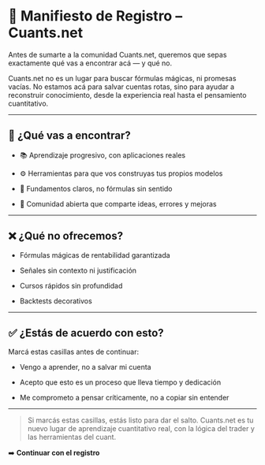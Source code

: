 # 🛂 Manifiesto de Registro – Cuants.net

Antes de sumarte a la comunidad Cuants.net, queremos que sepas exactamente qué vas a encontrar acá — y qué no.

Cuants.net no es un lugar para buscar fórmulas mágicas, ni promesas vacías. No estamos acá para salvar cuentas rotas, sino para ayudar a reconstruir conocimiento, desde la experiencia real hasta el pensamiento cuantitativo.

***

## 🎯 ¿Qué vas a encontrar?

* 📚 Aprendizaje progresivo, con aplicaciones reales

* ⚙️ Herramientas para que vos construyas tus propios modelos

* 🧠 Fundamentos claros, no fórmulas sin sentido

* 🔁 Comunidad abierta que comparte ideas, errores y mejoras

***

## ❌ ¿Qué no ofrecemos?

* Fórmulas mágicas de rentabilidad garantizada

* Señales sin contexto ni justificación

* Cursos rápidos sin profundidad

* Backtests decorativos

***

## ✅ ¿Estás de acuerdo con esto?

Marcá estas casillas antes de continuar:

* Vengo a aprender, no a salvar mi cuenta

* Acepto que esto es un proceso que lleva tiempo y dedicación

* Me comprometo a pensar críticamente, no a copiar sin entender

***

> Si marcás estas casillas, estás listo para dar el salto. Cuants.net es tu nuevo lugar de aprendizaje cuantitativo real, con la lógica del trader y las herramientas del cuant.

➡️ **Continuar con el registro**
